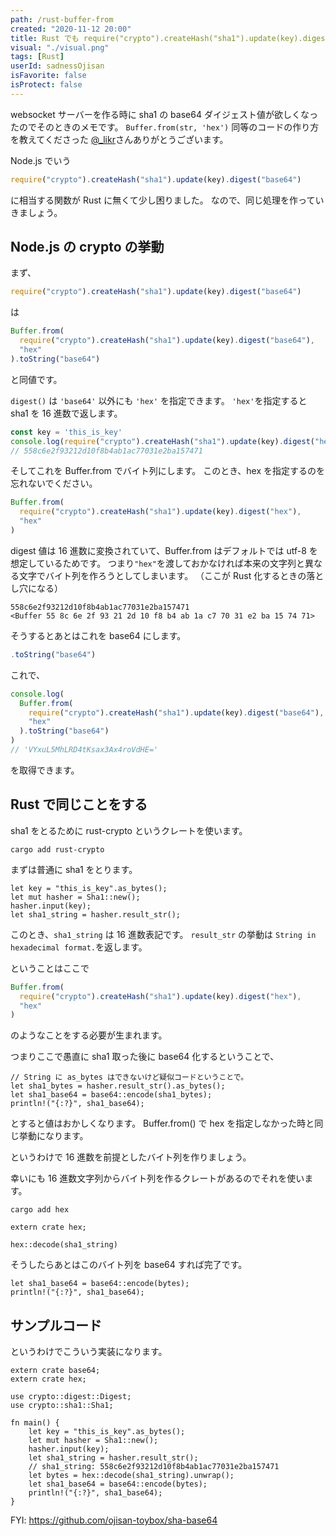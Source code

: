 ```yaml
---
path: /rust-buffer-from
created: "2020-11-12 20:00"
title: Rust でも require("crypto").createHash("sha1").update(key).digest("base64") したい
visual: "./visual.png"
tags: [Rust]
userId: sadnessOjisan
isFavorite: false
isProtect: false
---
```


websocket サーバーを作る時に sha1 の base64 ダイジェスト値が欲しくなったのでそのときのメモです。
`Buffer.from(str, 'hex')` 同等のコードの作り方を教えてくださった [@\_likr](https://twitter.com/_likr)さんありがとうございます。

Node.js でいう

```javascript
require("crypto").createHash("sha1").update(key).digest("base64")
```

に相当する関数が Rust に無くて少し困りました。
なので、同じ処理を作っていきましょう。

## Node.js の crypto の挙動

まず、

```javascript
require("crypto").createHash("sha1").update(key).digest("base64")
```

は

```javascript
Buffer.from(
  require("crypto").createHash("sha1").update(key).digest("base64"),
  "hex"
).toString("base64")
```

と同値です。

`digest()` は `'base64'` 以外にも `'hex'` を指定できます。
`'hex'`を指定すると sha1 を 16 進数で返します。

```javascript
const key = 'this_is_key'
console.log(require("crypto").createHash("sha1").update(key).digest("hex");)
// 558c6e2f93212d10f8b4ab1ac77031e2ba157471
```

そしてこれを Buffer.from でバイト列にします。
このとき、hex を指定するのを忘れないでください。

```javascript
Buffer.from(
  require("crypto").createHash("sha1").update(key).digest("hex"),
  "hex"
)
```

digest 値は 16 進数に変換されていて、Buffer.from はデフォルトでは utf-8 を想定しているためです。
つまり`"hex"`を渡しておかなければ本来の文字列と異なる文字でバイト列を作ろうとしてしまいます。
（ここが Rust 化するときの落とし穴になる）

```shellscript
558c6e2f93212d10f8b4ab1ac77031e2ba157471
<Buffer 55 8c 6e 2f 93 21 2d 10 f8 b4 ab 1a c7 70 31 e2 ba 15 74 71>
```

そうするとあとはこれを base64 にします。

```javascript
.toString("base64")
```

これで、

```javascript
console.log(
  Buffer.from(
    require("crypto").createHash("sha1").update(key).digest("base64"),
    "hex"
  ).toString("base64")
)
// 'VYxuL5MhLRD4tKsax3Ax4roVdHE='
```

を取得できます。

## Rust で同じことをする

sha1 をとるために rust-crypto というクレートを使います。

```shellscript
cargo add rust-crypto
```

まずは普通に sha1 をとります。

```shellscript
let key = "this_is_key".as_bytes();
let mut hasher = Sha1::new();
hasher.input(key);
let sha1_string = hasher.result_str();
```

このとき、`sha1_string` は 16 進数表記です。
`result_str` の挙動は `String in hexadecimal format.`を返します。

ということはここで

```javascript
Buffer.from(
  require("crypto").createHash("sha1").update(key).digest("hex"),
  "hex"
)
```

のようなことをする必要が生まれます。

つまりここで愚直に sha1 取った後に base64 化するということで、

```shellscript
// String に as_bytes はできないけど疑似コードということで。
let sha1_bytes = hasher.result_str().as_bytes();
let sha1_base64 = base64::encode(sha1_bytes);
println!("{:?}", sha1_base64);
```

とすると値はおかしくなります。
Buffer.from() で hex を指定しなかった時と同じ挙動になります。

というわけで 16 進数を前提としたバイト列を作りましょう。

幸いにも 16 進数文字列からバイト列を作るクレートがあるのでそれを使います。

```shellscript
cargo add hex
```

```shellscript
extern crate hex;

hex::decode(sha1_string)
```

そうしたらあとはこのバイト列を base64 すれば完了です。

```shellscript
let sha1_base64 = base64::encode(bytes);
println!("{:?}", sha1_base64);
```

## サンプルコード

というわけでこういう実装になります。

```shellscript
extern crate base64;
extern crate hex;

use crypto::digest::Digest;
use crypto::sha1::Sha1;

fn main() {
    let key = "this_is_key".as_bytes();
    let mut hasher = Sha1::new();
    hasher.input(key);
    let sha1_string = hasher.result_str();
    // sha1_string: 558c6e2f93212d10f8b4ab1ac77031e2ba157471
    let bytes = hex::decode(sha1_string).unwrap();
    let sha1_base64 = base64::encode(bytes);
    println!("{:?}", sha1_base64);
}
```

FYI: https://github.com/ojisan-toybox/sha-base64
